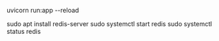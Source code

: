 uvicorn run:app --reload


sudo apt install redis-server
sudo systemctl start redis
sudo systemctl status redis
